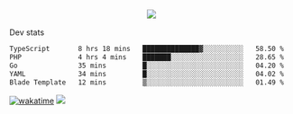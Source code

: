 <h3 align="center">
  <a href="https://github.com/spoopy2023">
      <img src="https://github-profile-trophy.vercel.app/?username=Spoopy2023&no-bg=true&no-frame=true">
  </a>
</h3>

Dev stats
<!--START_SECTION:waka-->

```txt
TypeScript       8 hrs 18 mins   ██████████████▓░░░░░░░░░░   58.50 %
PHP              4 hrs 4 mins    ███████░░░░░░░░░░░░░░░░░░   28.65 %
Go               35 mins         █░░░░░░░░░░░░░░░░░░░░░░░░   04.20 %
YAML             34 mins         █░░░░░░░░░░░░░░░░░░░░░░░░   04.02 %
Blade Template   12 mins         ▒░░░░░░░░░░░░░░░░░░░░░░░░   01.49 %
```

<!--END_SECTION:waka-->
[![wakatime](https://wakatime.com/badge/user/018ece4c-ff65-47b1-86a2-26e4e720c978.svg)](https://wakatime.com/@mac_g)
<img src="https://camo.githubusercontent.com/935c1e1091fb0ce9d975d06263ed4bc014721cd7e52b557f59b07c85da01afe3/68747470733a2f2f6b6f6d617265762e636f6d2f67687076632f3f757365726e616d653d5843726166744d616e3532266c6162656c3d566965777326636f6c6f723d626c7565267374796c653d706c6173746963">
